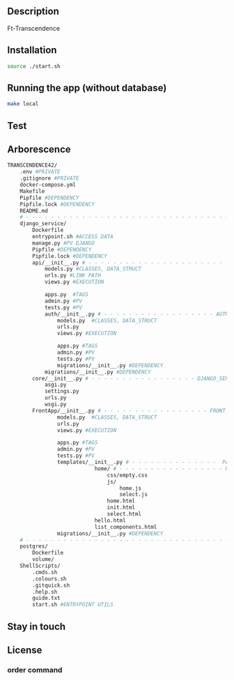 ## Description

Ft-Transcendence

## Installation

```bash
source ./start.sh

```

## Running the app (without database)

```bash
make local
```

## Test

## Arborescence
```bash
TRANSCENDENCE42/
    .env #PRIVATE
    .gitignore #PRIVATE
    docker-compose.yml
    Makefile
    Pipfile #DEPENDENCY
    Pipfile.lock #DEPENDENCY
    README.md
    # - - - - - - - - - - - - - - - - - - - - - - - - - - - - - - - - -
    django_service/
        Dockerfile
        entrypoint.sh #ACCESS DATA
        manage.py #PV DJANGO
        Pipfile #DEPENDENCY
        Pipfile.lock #DEPENDENCY
        api/__init__.py # - - - - - - - - - - - - - - - - - - - - - - - API
            models.py #CLASSES, DATA_STRUCT
            urls.py #LINK PATH
            views.py #EXECUTION

            apps.py  #TAGS
            admin.py #PV
            tests.py #PV
            auth/__init__.py # - - - - - - - - - - - - - - - - - - AUTH_USER
                models.py  #CLASSES, DATA_STRUCT
                urls.py
                views.py #EXECUTION

                apps.py #TAGS
                admin.py #PV
                tests.py #PV
                migrations/__init__.py #DEPENDENCY
            migrations/__init__.py #DEPENDENCY
        core/__init__.py # - - - - - - - - - - - - - - - - - DJANGO_SERVICE
            asgi.py
            settings.py
            urls.py
            wsgi.py
        FrontApp/__init__.py # - - - - - - - - - - - - - - - - - FRONT_END
                models.py  #CLASSES, DATA_STRUCT
                urls.py
                views.py #EXECUTION

                apps.py #TAGS
                admin.py #PV
                tests.py #PV
                templates/__init__.py # - - - - - - - - - - - - - -  PAGES
                            home/ # - - - - - - - - - - - - - - - - - HOME
                                css/empty.css
                                js/
                                    home.js
                                    select.js
                                home.html
                                init.html
                                select.html
                            hello.html
                            list_components.html
                migrations/__init__.py #DEPENDENCY
    # - - - - - - - - - - - - - - - - - - - - - - - - - - - - - - - - -
    postgres/
        Dockerfile
        volume/
    ShellScripts/
        .cmds.sh
        .colours.sh
        .gitquick.sh
        .help.sh
		guide.txt
   		start.sh #ENTRYPOINT UTILS
```


## Stay in touch


## License

### order command


<!-- reminder for mega fonction ... 
    ... after menu clicked 
    ... request GameID  
    http  POST: request gameType Form
    ... set Game_State [0] AND set iconLoader -->
<!--
    ... build webSocket to path: 
    Websocket path : 'ws://' + window.location.host + '/game/ws/' + game_id + '/';
    ... when recieved web socket   
    ... remove loader AND enable start click 
    ... event websocket
    ... countdown from async to sync and GO -->

<!-- 
- first: exode de script du html
- then:  set initState struct (each of them , but solo first...)
- console() init_status ... width, height, ratio, 
- player.pos[x,y]:dir[0/1]...ball[bx,by],score[s1,s2],

--- {   
        'gameType': 'Ping', 
        'sizeInfo': {
                    'width': 2048, 'height': 1024, 
                    'wRatio': 0.00048828125, 'hRatio': 0.0009765625, 
                    'sRacket': 160, 'sBall': 20 },
        'racketCount': 2, 
        'racketInitPos': [682, 1004, 'x', 1365, 1004, 'x'], 
        'ballInitPos': [1024, 682], 
        'teamCount': 2 }
 -->
 <!-- 
--- {
        'gameType': 'Pong', 
        'sizeInfo': {
            'width': 2048, 'height': 1024, 
            'wRatio': 0.00048828125, 'hRatio': 0.0009765625, 
            'sRacket': 160, 'sBall': 20}, 
        'racketCount': 2, 
        'racketInitPos': [20, 512, 'y', 2028, 512, 'y'], 
        'ballInitPos': [512, 512], 
        'teamCount': 2}

--- {
        'gameType': 'Pingest', 
        'sizeInfo': {
            'width': 1536, 'height': 1024, 
            'wRatio': 0.0006510416666666666, 'hRatio': 0.0009765625, 
            'sRacket': 160, 'sBall': 20}, 
        'racketCount': 4, 
        'racketInitPos': [438, 20, 'x', 1097, 20, 'x', 438, 1004, 'x', 1097, 1004, 'x'], 
        'ballInitPos': [1152, 768],
        'teamCount': 4}
  -->
